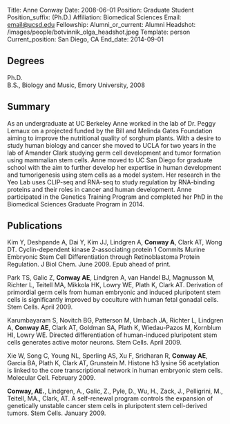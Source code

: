 Title: Anne Conway
Date: 2008-06-01
Position: Graduate Student
Position_suffix: (Ph.D.)
Affiliation: Biomedical Sciences
Email: email@ucsd.edu
Fellowship:
Alumni_or_current: Alumni
Headshot: /images/people/botvinnik_olga_headshot.jpeg
Template: person
Current_position: San Diego, CA
End_date: 2014-09-01

<!-- Status: draft -->

## Degrees

Ph.D.<br>
B.S., Biology and Music, Emory University, 2008<br>

## Summary

As an undergraduate at UC Berkeley Anne worked in the lab of Dr. Peggy Lemaux on a projected funded by the Bill and Melinda Gates Foundation aiming to improve the nutritional quality of sorghum plants. With a desire to study human biology and cancer she moved to UCLA for two years in the lab of Amander Clark studying germ cell development and tumor formation using mammalian stem cells. Anne moved to UC San Diego for graduate school with the aim to further develop her expertise in human development and tumorigenesis using stem cells as a model system. Her research in the Yeo Lab uses CLIP-seq and RNA-seq to study regulation by RNA-binding proteins and their roles in cancer and human development. Anne participated in the Genetics Training Program and completed her PhD in the Biomedical Sciences Graduate Program in 2014.



## Publications
Kim Y, Deshpande A, Dai Y, Kim JJ, Lindgren A, **Conway A**, Clark AT, Wong DT.  Cyclin-dependent kinase 2-associating protein 1 Commits Murine Embryonic Stem Cell Differentiation through Retinoblastoma Protein Regulation. J Biol Chem. June 2009. Epub ahead of print.


Park TS, Galic Z, **Conway AE**, Lindgren A, van Handel BJ, Magnusson M, Richter L, Teitell MA, Mikkola HK, Lowry WE, Plath K, Clark AT. Derivation of primordial germ cells from human embryonic and induced pluripotent stem cells is significantly improved by coculture with human fetal gonadal cells. Stem Cells. April 2009.


Karumbayaram S, Novitch BG, Patterson M, Umbach JA, Richter L, Lindgren A, **Conway AE**, Clark AT, Goldman SA, Plath K, Wiedau-Pazos M, Kornblum HI, Lowry WE. Directed differentiation of human-induced pluripotent stem cells generates active motor neurons. Stem Cells. April 2009.


Xie W, Song C, Young NL, Sperling AS, Xu F, Sridharan R, **Conway AE**, Garcia BA, Plath K, Clark AT, Grunstein M. Histone h3 lysine 56 acetylation is linked to the core transcriptional network in human embryonic stem cells. Molecular Cell. February 2009.



**Conway, AE.**, Lindgren, A., Galic, Z., Pyle, D., Wu, H., Zack, J., Pelligrini, M., Teitell, MA., Clark, AT. A self-renewal program controls the expansion of genetically unstable cancer stem cells in pluripotent stem cell-derived tumors. Stem Cells. January 2009.
